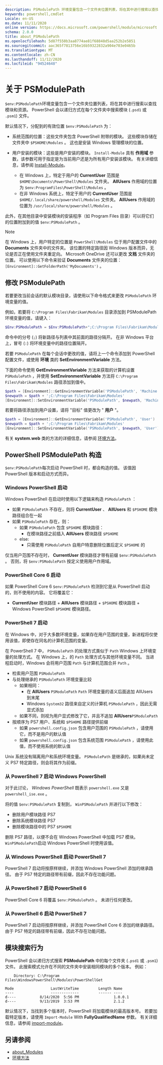 ```yaml
---
description: PSModulePath 环境变量包含一个文件夹位置列表，将在其中进行搜索以查找模块和资源。
keywords: powershell,cmdlet
Locale: en-US
ms.date: 11/11/2020
online version: https://docs.microsoft.com/powershell/module/microsoft.powershell.core/about/about_PSModulePath?view=powershell-7&WT.mc_id=ps-gethelp
schema: 2.0.0
title: about_PSModulePath
ms.openlocfilehash: 5d87f550b3aa8774ae81f68848d5aa252b2e5851
ms.sourcegitcommit: aac365f7813756e16b59322832a904e703e0465b
ms.translationtype: MT
ms.contentlocale: zh-CN
ms.lasthandoff: 11/12/2020
ms.locfileid: "94524648"
---
```

# <a name="about-psmodulepath"></a>关于 PSModulePath

`$env:PSModulePath`环境变量包含一个文件夹位置列表，将在其中进行搜索以查找模块和资源。 PowerShell 会以递归方式在每个文件夹中搜索模块 (`.psd1` 或 `.psm1`) 文件。

默认情况下，分配到的有效位置 `$env:PSModulePath` 为：

- 系统范围的位置：这些文件夹包含 PowerShell 附带的模块。 这些模块存储在文件夹中 `$PSHOME\Modules` 。 这也是安装 Windows 管理模块的位置。

- 用户安装的模块：这些是用户安装的模块。
  `Install-Module` 具有 **作用域** 参数，该参数可用于指定是为当前用户还是为所有用户安装该模块。 有关详细信息，请参阅 [Install-Module](xref:PowerShellGet.Install-Module)。

  - 在 Windows 上，特定于用户的 **CurrentUser** 范围是 `$HOME\Documents\PowerShell\Modules` 文件夹。 **AllUsers** 作用域的位置为 `$env:ProgramFiles\PowerShell\Modules` 。
  - 在非 Windows 系统上，特定于用户的 **CurrentUser** 范围是 `$HOME/.local/share/powershell/Modules` 文件夹。 **AllUsers** 作用域的位置为 `/usr/local/share/powershell/Modules` 。

此外，在其他目录中安装模块的安装程序（如 Program Files 目录）可以将它们的位置附加到的值 `$env:PSModulePath` 。

> [!NOTE]
> 在 Windows 上，用户特定的位置是 `PowerShell\Modules` 位于用户配置文件中的 **Documents** 文件夹中的文件夹。 该位置的特定路径因 Windows 版本而异，无论是否正在使用文件夹重定向。 Microsoft OneDrive 还可以更改 **文档** 文件夹的位置。 可以使用以下命令来验证 **Documents** 文件夹的位置： `[Environment]::GetFolderPath('MyDocuments')` 。

## <a name="modifying-psmodulepath"></a>修改 PSModulePath

若要更改当前会话的默认模块目录，请使用以下命令格式来更改 `PSModulePath` 环境变量的值。

例如，若要将 `C:\Program Files\Fabrikam\Modules` 目录添加到 PSModulePath 环境变量的值，请键入：

```powershell
$Env:PSModulePath = $Env:PSModulePath+";C:\Program Files\Fabrikam\Modules"
```

命令中的分号 (`;`) 将新路径与列表中其前面的路径分隔开。 在非 Windows 平台上，冒号 (`:`) 将环境变量中的路径位置隔开。

若要 `PSModulePath` 在每个会话中更改的值，请将上一个命令添加到 PowerShell 配置文件，或使用 **环境** 类的 **SetEnvironmentVariable** 方法。

下面的命令使用 **GetEnvironmentVariable** 方法来获取的计算机设置 `PSModulePath` ，并使用 **SetEnvironmentVariable** 方法将 `C:\Program Files\Fabrikam\Modules` 路径添加到值中。

```powershell
$path = [Environment]::GetEnvironmentVariable('PSModulePath', 'Machine')
$newpath = $path + ';C:\Program Files\Fabrikam\Modules'
[Environment]::SetEnvironmentVariable('PSModulePath', $newpath, 'Machine')
```

若要将路径添加到用户设置，请将 "目标" 值更改为 " **用户** "。

```powershell
$path = [Environment]::GetEnvironmentVariable('PSModulePath', 'User')
$newpath = $path + ';C:\Program Files\Fabrikam\Modules'
[Environment]::SetEnvironmentVariable('PSModulePath', $newpath, 'User')
```

有关 **system.web** 类的方法的详细信息，请参阅 [环境方法](/dotnet/api/system.environment)。

## <a name="powershell-psmodulepath-construction"></a>PowerShell PSModulePath 构造

`$env:PSModulePath`每次启动 PowerShell 时，都会构造的值。
该值因 PowerShell 版本和启动方式而异。

### <a name="windows-powershell-startup"></a>Windows PowerShell 启动

Windows PowerShell 在启动时使用以下逻辑来构造 `PSModulePath` ：

- 如果 `PSModulePath` 不存在，则将 **CurrentUser** 、 **AllUsers** 和 `$PSHOME` 模块路径组合在一起
- 如果 `PSModulePath` 存在，则：
  - 如果 `PSModulePath` 包含 `$PSHOME` 模块路径：
    - 在模块路径之前插入 **AllUsers** 模块路径 `$PSHOME`
  - else:
    - 只需使用 `PSModulePath` 自用户特意删除位置后定义 `$PSHOME` 的

仅当用户范围不存在时， **CurrentUser** 模块路径才带有前缀 `$env:PSModulePath` 。 否则，将 `$env:PSModulePath` 按定义使用用户作用域。

### <a name="powershell-core-6-startup"></a>PowerShell Core 6 启动

如果 PowerShell Core 6 `$env:PSModulePath` 检测到它是从 PowerShell 启动的，则不使用的内容。 它将覆盖它：

- **CurrentUser** 模块路径 + **AllUsers** 模块路径 + `$PSHOME` 模块路径 + Windows PowerShell `$PSHOME` 模块路径。

### <a name="powershell-7-startup"></a>PowerShell 7 启动

在 Windows 中，对于大多数环境变量，如果存在用户范围的变量，新进程将仅使用该值，即使存在同名的计算机范围的变量。

在 PowerShell 7 中， `PSModulePath` 的处理方式类似于 `Path` Windows 上环境变量的处理方式。 在 Windows 上，的 `Path` 处理方式与其他环境变量不同。 当进程启动时，Windows 会将用户范围 `Path` 与计算机范围合并 `Path` 。

- 检索用户范围 `PSModulePath`
- 与处理继承的 `PSModulePath` 环境变量比较
  - 如果相同：
    - 在 **AllUsers** `PSModulePath` `Path` 环境变量的语义后面追加 AllUsers 到末尾
    - Windows `System32` 路径来自定义的计算机 `PSModulePath` ，因此无需显式添加
  - 如果不同，则视为用户显式修改了它，并且不追加 **AllUsers**`PSModulePath`
- 按顺序为 PS7 用户、系统和 `$PSHOME` 路径提供前缀
  - 如果 `powershell.config.json` 包含用户范围的 `PSModulePath` ，请使用它，而不是用户的默认值
  - 如果 `powershell.config.json` 包含系统范围 `PSModulePath` ，请使用此值，而不使用系统的默认值

Unix 系统没有隔离用户和系统环境变量。
`PSModulePath` 是继承的，如果尚未定义 PS7 特定路径，则会将其作为前缀。

### <a name="starting-windows-powershell-from-powershell-7"></a>从 PowerShell 7 启动 Windows PowerShell

对于此讨论， _Windows PowerShell_ 既表示 `powershell.exe` 又是 `powershell_ise.exe` 。

将的值 `$env:PSModulePath` 复制到， `WinPSModulePath` 并进行以下修改：

- 删除用户模块路径 PS7
- 删除系统模块路径 PS7
- 删除模块路径中的 PS7 `$PSHOME`

删除 PS7 路径，以便不会在 Windows PowerShell 中加载 PS7 模块。 `WinPSModulePath`启动 Windows PowerShell 时使用该值。

### <a name="starting-powershell-7-from-windows-powershell"></a>从 Windows PowerShell 启动 PowerShell 7

PowerShell 7 启动将按原样继续，并添加 Windows PowerShell 添加的继承路径。 由于 PS7 特定的路径带有前缀，因此不存在功能问题。

### <a name="starting-powershell-6-from-powershell-7"></a>从 PowerShell 7 启动 PowerShell 6

PowerShell Core 6 将覆盖 `$env:PSModulePath` 。 未进行任何更改。

### <a name="starting-powershell-7-from-powershell-6"></a>从 PowerShell 6 启动 PowerShell 7

PowerShell 7 启动将按原样继续，并添加 PowerShell Core 6 添加的继承路径。 由于 PS7 特定的路径带有前缀，因此不存在功能问题。

## <a name="module-search-behavior"></a>模块搜索行为

PowerShell 会以递归方式搜索 **PSModulePath** 中的每个文件夹 (`.psd1` 或 `.psm1`) 文件。 此搜索模式允许在不同的文件夹中安装相同模块的多个版本。 例如：

```Output
    Directory: C:\Program Files\WindowsPowerShell\Modules\PowerShellGet

Mode                 LastWriteTime         Length Name
----                 -------------         ------ ----
d----           8/14/2020  5:56 PM                1.0.0.1
d----           9/13/2019  3:53 PM                2.1.2
```

默认情况下，当找到多个版本时，PowerShell 将加载模块的最高版本号。 若要加载特定版本，请使用 `Import-Module` With **FullyQualifiedName** 参数。 有关详细信息，请参阅 [import-module](xref:Microsoft.PowerShell.Core.Import-Module)。

## <a name="see-also"></a>另请参阅

- [about_Modules](about_Modules.md)
- [环境方法](/dotnet/api/system.environment)
